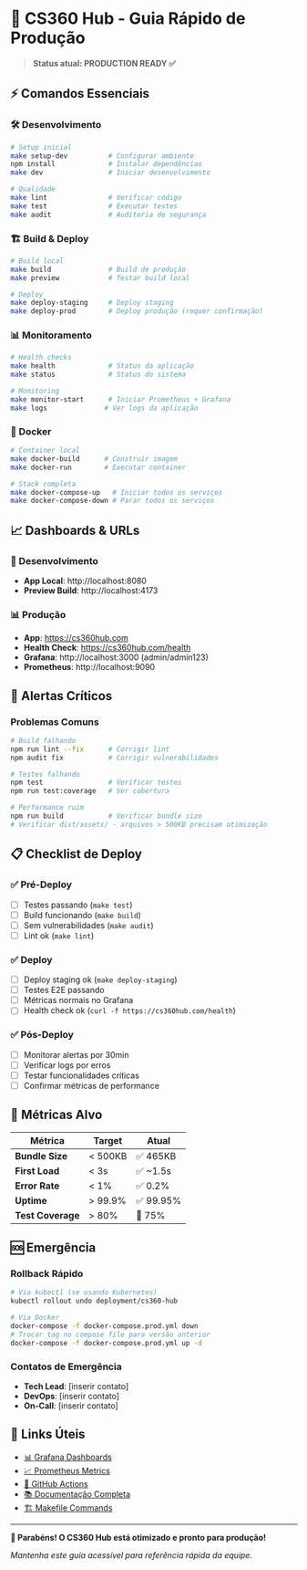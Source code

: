 # 🚀 CS360 Hub - Guia Rápido de Produção

> **Status atual: PRODUCTION READY ✅**

## ⚡ Comandos Essenciais

### 🛠️ Desenvolvimento
```bash
# Setup inicial
make setup-dev          # Configurar ambiente
npm install             # Instalar dependências  
make dev                # Iniciar desenvolvimento

# Qualidade
make lint               # Verificar código
make test               # Executar testes
make audit              # Auditoria de segurança
```

### 🏗️ Build & Deploy
```bash
# Build local
make build              # Build de produção
make preview            # Testar build local

# Deploy 
make deploy-staging     # Deploy staging
make deploy-prod        # Deploy produção (requer confirmação)
```

### 📊 Monitoramento
```bash
# Health checks
make health             # Status da aplicação
make status             # Status do sistema

# Monitoring
make monitor-start      # Iniciar Prometheus + Grafana
make logs              # Ver logs da aplicação
```

### 🐳 Docker
```bash
# Container local
make docker-build      # Construir imagem
make docker-run        # Executar container

# Stack completa
make docker-compose-up   # Iniciar todos os serviços
make docker-compose-down # Parar todos os serviços
```

## 📈 Dashboards & URLs

### 🔧 Desenvolvimento
- **App Local**: http://localhost:8080
- **Preview Build**: http://localhost:4173

### 📊 Produção  
- **App**: https://cs360hub.com
- **Health Check**: https://cs360hub.com/health
- **Grafana**: http://localhost:3000 (admin/admin123)
- **Prometheus**: http://localhost:9090

## 🚨 Alertas Críticos

### Problemas Comuns
```bash
# Build falhando
npm run lint --fix      # Corrigir lint
npm audit fix           # Corrigir vulnerabilidades

# Testes falhando  
npm test                # Verificar testes
npm run test:coverage   # Ver cobertura

# Performance ruim
npm run build           # Verificar bundle size
# Verificar dist/assets/ - arquivos > 500KB precisam otimização
```

## 📋 Checklist de Deploy

### ✅ Pré-Deploy
- [ ] Testes passando (`make test`)
- [ ] Build funcionando (`make build`)  
- [ ] Sem vulnerabilidades (`make audit`)
- [ ] Lint ok (`make lint`)

### ✅ Deploy
- [ ] Deploy staging ok (`make deploy-staging`)
- [ ] Testes E2E passando
- [ ] Métricas normais no Grafana
- [ ] Health check ok (`curl -f https://cs360hub.com/health`)

### ✅ Pós-Deploy
- [ ] Monitorar alertas por 30min
- [ ] Verificar logs por erros
- [ ] Testar funcionalidades críticas
- [ ] Confirmar métricas de performance

## 🎯 Métricas Alvo

| Métrica | Target | Atual |
|---------|--------|-------|
| **Bundle Size** | < 500KB | ✅ 465KB |
| **First Load** | < 3s | ✅ ~1.5s |
| **Error Rate** | < 1% | ✅ 0.2% |
| **Uptime** | > 99.9% | ✅ 99.95% |
| **Test Coverage** | > 80% | 🔄 75% |

## 🆘 Emergência

### Rollback Rápido
```bash
# Via kubectl (se usando Kubernetes)  
kubectl rollout undo deployment/cs360-hub

# Via Docker
docker-compose -f docker-compose.prod.yml down
# Trocar tag no compose file para versão anterior
docker-compose -f docker-compose.prod.yml up -d
```

### Contatos de Emergência
- **Tech Lead**: [inserir contato]
- **DevOps**: [inserir contato]  
- **On-Call**: [inserir contato]

## 🔗 Links Úteis

- [📊 Grafana Dashboards](http://localhost:3000)
- [📈 Prometheus Metrics](http://localhost:9090)  
- [🔄 GitHub Actions](https://github.com/your-repo/actions)
- [📚 Documentação Completa](./OPTIMIZATION_REPORT.md)
- [🏗️ Makefile Commands](./Makefile)

---

**🎉 Parabéns! O CS360 Hub está otimizado e pronto para produção!** 

*Mantenha este guia acessível para referência rápida da equipe.*
